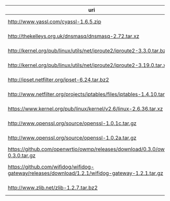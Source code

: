 uri | filename | md5sum
----|----------|-------
http://www.yassl.com/cyassl-1.6.5.zip | cyassl-1.6.5.zip | 98c2c6350acf1d089756a1de9ccb9903
http://thekelleys.org.uk/dnsmasq/dnsmasq-2.72.tar.xz | dnsmasq-2.72.tar.xz | 0256e0a71e27c8d8a5c89a0d18f3cfe2
http://kernel.org/pub/linux/utils/net/iproute2/iproute2-3.3.0.tar.bz2 | iproute2-3.3.0.tar.bz2 | 308e7145218dd552c2766fe527e239e1
http://kernel.org/pub/linux/utils/net/iproute2/iproute2-3.19.0.tar.xz | iproute2-3.19.0.tar.xz | 237083a1e3c388cde7a115a5724dc72a
http://ipset.netfilter.org/ipset-6.24.tar.bz2 | ipset-6.14.tar.bz2 | 70f2d4c054592236dcda285855a4ee58
http://www.netfilter.org/projects/iptables/files/iptables-1.4.10.tar.bz2 | iptables-1.4.10.tar.bz2 | f382fe693f0b59d87bd47bea65eca198
https://www.kernel.org/pub/linux/kernel/v2.6/linux-2.6.36.tar.xz | linux-2.6.36.tar.xz | a59fae4bd5e2245715a3b9ecfe56d6f6
http://www.openssl.org/source/openssl-1.0.1c.tar.gz | openssl-1.0.1c.tar.gz | ae412727c8c15b67880aef7bd2999b2e
http://www.openssl.org/source/openssl-1.0.2a.tar.gz | openssl-1.0.2a.tar.gz | a06c547dac9044161a477211049f60ef
https://github.com/openwrtio/owmp/releases/download/0.3.0/owmp-0.3.0.tar.gz | owmp-0.3.0.tar.gz | ca770f3f3d8afaed1c06a34e5dac3a1e
https://github.com/wifidog/wifidog-gateway/releases/download/1.2.1/wifidog-gateway-1.2.1.tar.gz | wifidog-gateway-1.2.1.tar.gz | 3c9c35968f154b1c9224245a5d708d5f
http://www.zlib.net/zlib-1.2.7.tar.bz2 | zlib-1.2.7.tar.bz2 | 2ab442d169156f34c379c968f3f482dd
